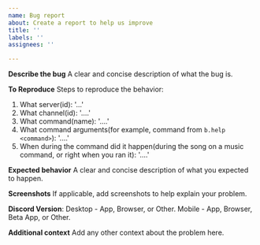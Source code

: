 ```yaml
---
name: Bug report
about: Create a report to help us improve
title: ''
labels: ''
assignees: ''

---
```


**Describe the bug**
A clear and concise description of what the bug is.

**To Reproduce**
Steps to reproduce the behavior:
1. What server(id): '...'
2. What channel(id): '....'
3. What command(name): '....'
4. What command arguments(for example, command from `b.help <command>`): '....'
5. When during the command did it happen(during the song on a music command, or right when you ran it): '....'

**Expected behavior**
A clear and concise description of what you expected to happen.

**Screenshots**
If applicable, add screenshots to help explain your problem.

**Discord Version**:
Desktop - App, Browser, or Other.
Mobile - App, Browser, Beta App, or Other.

**Additional context**
Add any other context about the problem here.

